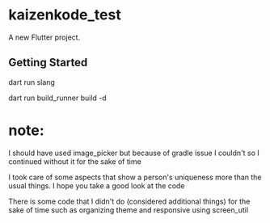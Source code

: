 # kaizenkode_test

A new Flutter project.

## Getting Started

dart run slang

dart run build_runner build -d

# note:

I should have used image_picker but because of gradle issue I couldn't so I continued without
it for the sake of time

I took care of some aspects that show a person's uniqueness more than the usual things. I hope you
take a good look at the code

There is some code that I didn't do (considered additional things) for the sake of time such as
organizing theme and responsive using screen_util